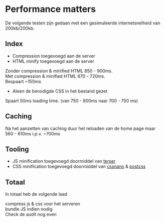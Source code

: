 # Performance matters

De volgende testen zijn gedaan met een gesimuleerde internetsnelheid van 200kb/200kb.

## Index
* Compression toegevoegd aan de server
* HTML minify toegevoegd aan de server  

Zonder compression & minified HTML 850 - 900ms.  
Met compression & minified HTML 670 - 720ms.  
Bespaart ~150ms

* Aleen de benodigde CSS in het bestand gezet

Spaart 50ms loading time. (van 750 - 800ms naar 700 - 750 ms)


## Caching
Na het aanzetten van caching duur het reloaden van de home page maar 560 - 610ms i.p.v. ~700ms

## Tooling
* JS minification toegevoegd doormiddel van [terser](https://github.com/terser-js/terser)
* CSS minification toegevoegd doormiddel van [cssnano](https://cssnano.co/) & [postcss](https://postcss.org/)

## Totaal
In totaal heb de volgende laad


compress js & css voor het serveren  
bundle JS indien nodig  
Check de audit nog even
